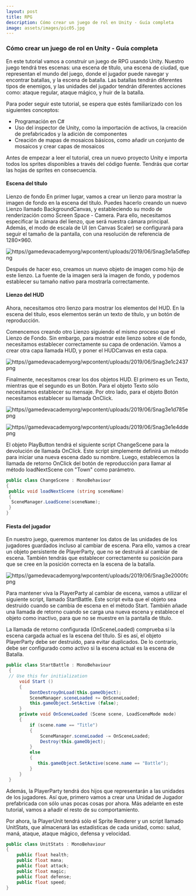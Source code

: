 ```yaml
---
layout: post
title: RPG
description: Cómo crear un juego de rol en Unity - Guía completa
image: assets/images/pic05.jpg
---
```


### Cómo crear un juego de rol en Unity - Guía completa

En este tutorial vamos a construir un juego de RPG usando Unity. Nuestro juego tendrá tres escenas: una escena de título, una escena de ciudad, que representan el mundo del juego, donde el jugador puede navegar y encontrar batallas, y la escena de batalla. Las batallas tendrán diferentes tipos de enemigos, y las unidades del jugador tendrán diferentes acciones como: ataque regular, ataque mágico, y huir de la batalla.

Para poder seguir este tutorial, se espera que estés familiarizado con los siguientes conceptos:

-   Programación en C#
-   Uso del inspector de Unity, como la importación de activos, la creación de prefabricados y la adición de componentes
-   Creación de mapas de mosaicos básicos, como añadir un conjunto de mosaicos y crear capas de mosaicos

Antes de empezar a leer el tutorial, crea un nuevo proyecto Unity e importa todos los sprites disponibles a través del código fuente. Tendrás que cortar las hojas de sprites en consecuencia.

#### Escena del título

Lienzo de fondo
En primer lugar, vamos a crear un lienzo para mostrar la imagen de fondo en la escena del título. Puedes hacerlo creando un nuevo Lienzo llamado BackgroundCanvas, y estableciendo su modo de renderización como Screen Space - Camera. Para ello, necesitamos especificar la cámara del lienzo, que será nuestra cámara principal. Además, el modo de escala de UI (en Canvas Scaler) se configurará para seguir el tamaño de la pantalla, con una resolución de referencia de 1280×960.

![https//gamedevacademyorg/wpcontent/uploads/2019/06/Snag3e1a5dfepng](https://gamedevacademy.org/wp-content/uploads/2019/06/Snag_3e1a5dfe.png)

Después de hacer eso, creamos un nuevo objeto de imagen como hijo de este lienzo. La fuente de la imagen será la imagen de fondo, y podemos establecer su tamaño nativo para mostrarla correctamente.

#### Lienzo del HUD

Ahora, necesitamos otro lienzo para mostrar los elementos del HUD. En la escena del título, esos elementos serán un texto de título, y un botón de reproducción.

Comencemos creando otro Lienzo siguiendo el mismo proceso que el Lienzo de Fondo. Sin embargo, para mostrar este lienzo sobre el de fondo, necesitamos establecer correctamente su capa de ordenación. Vamos a crear otra capa llamada HUD, y poner el HUDCanvas en esta capa.

![https//gamedevacademyorg/wpcontent/uploads/2019/06/Snag3e1c2437png](https://gamedevacademy.org/wp-content/uploads/2019/06/Snag_3e1c2437.png)

Finalmente, necesitamos crear los dos objetos HUD. El primero es un Texto, mientras que el segundo es un Botón. Para el objeto Texto sólo necesitamos establecer su mensaje. Por otro lado, para el objeto Botón necesitamos establecer su llamada OnClick.

![https//gamedevacademyorg/wpcontent/uploads/2019/06/Snag3e1d785epng](https://gamedevacademy.org/wp-content/uploads/2019/06/Snag_3e1d785e.png)

![https//gamedevacademyorg/wpcontent/uploads/2019/06/Snag3e1e4ddepng](https://gamedevacademy.org/wp-content/uploads/2019/06/Snag_3e1e4dde.png)

El objeto PlayButton tendrá el siguiente script ChangeScene para la devolución de llamada OnClick. Este script simplemente definirá un método para iniciar una nueva escena dado su nombre. Luego, establecemos la llamada de retorno OnClick del botón de reproducción para llamar al método loadNextScene con "Town" como parámetro.

```csharp
public class ChangeScene : MonoBehaviour
{
 public void loadNextScene (string sceneName)
 {
  SceneManager.LoadScene(sceneName);
 }
}
```

#### Fiesta del jugador

En nuestro juego, queremos mantener los datos de las unidades de los jugadores guardados incluso al cambiar de escena. Para ello, vamos a crear un objeto persistente de PlayerParty, que no se destruirá al cambiar de escena. También tendrás que establecer correctamente su posición para que se cree en la posición correcta en la escena de la batalla.

![https//gamedevacademyorg/wpcontent/uploads/2019/06/Snag3e2000fcpng](https://gamedevacademy.org/wp-content/uploads/2019/06/Snag_3e2000fc.png)

Para mantener viva la PlayerParty al cambiar de escena, vamos a utilizar el siguiente script, llamado StartBattle. Este script evita que el objeto sea destruido cuando se cambia de escena en el método Start. También añade una llamada de retorno cuando se carga una nueva escena y establece el objeto como inactivo, para que no se muestre en la pantalla de título.

La llamada de retorno configurada (OnSceneLoaded) comprueba si la escena cargada actual es la escena del título. Si es así, el objeto PlayerParty debe ser destruido, para evitar duplicados. De lo contrario, debe ser configurado como activo si la escena actual es la escena de Batalla.

```csharp
public class StartBattle : MonoBehaviour
 {
 // Use this for initialization
	 void Start ()
	 {
		 DontDestroyOnLoad(this.gameObject);
		 SceneManager.sceneLoaded += OnSceneLoaded;
		 this.gameObject.SetActive (false);
	 }
	 private void OnSceneLoaded (Scene scene, LoadSceneMode mode)
	 {
		 if (scene.name == "Title")
		 {
			 SceneManager.sceneLoaded -= OnSceneLoaded;
			 Destroy(this.gameObject);
		 }
		 else
		 {
			this.gameObject.SetActive(scene.name == "Battle");
		 }
	 }
 }
```

Además, la PlayerParty tendrá dos hijos que representarán a las unidades de los jugadores. Así que, primero vamos a crear una Unidad de Jugador prefabricada con sólo unas pocas cosas por ahora. Más adelante en este tutorial, vamos a añadir el resto de su comportamiento.

Por ahora, la PlayerUnit tendrá sólo el Sprite Renderer y un script llamado UnitStats, que almacenará las estadísticas de cada unidad, como: salud, maná, ataque, ataque mágico, defensa y velocidad.

```csharp
public class UnitStats : MonoBehaviour 
{
    public float health;
    public float mana;
    public float attack;
    public float magic;
    public float defense;
    public float speed;
}
```
